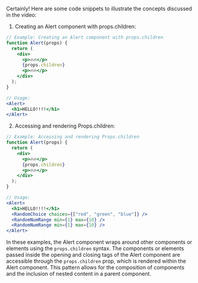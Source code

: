 Certainly! Here are some code snippets to illustrate the concepts discussed in the video:

1. Creating an Alert component with props.children:
```jsx
// Example: Creating an Alert component with props.children
function Alert(props) {
  return (
    <div>
      <p>🔥🔥</p>
      {props.children}
      <p>🔥🔥</p>
    </div>
  );
}

// Usage:
<Alert>
  <h1>HELLO!!!!</h1>
</Alert>
```

2. Accessing and rendering Props.children:
```jsx
// Example: Accessing and rendering Props.children
function Alert(props) {
  return (
    <div>
      <p>🔥🔥</p>
      {props.children}
      <p>🔥🔥</p>
    </div>
  );
}

// Usage:
<Alert>
  <h1>HELLO!!!!</h1>
  <RandomChoice choices={["red", "green", "blue"]} />
  <RandomNumRange min={1} max={10} />
  <RandomNumRange min={1} max={10} />
</Alert>
```

In these examples, the Alert component wraps around other components or elements using the `props.children` syntax. The components or elements passed inside the opening and closing tags of the Alert component are accessible through the `props.children` prop, which is rendered within the Alert component. This pattern allows for the composition of components and the inclusion of nested content in a parent component.